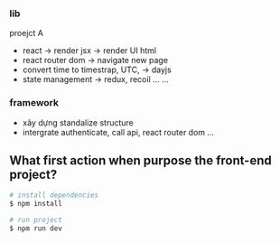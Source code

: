 
### lib 
proejct A
- react -> render jsx -> render UI html
- react router dom -> navigate new page
- convert time to timestrap, UTC, -> dayjs
- state management -> redux, recoil ...
...

### framework
- xây dựng standalize structure
- intergrate authenticate, call api, react router dom ...


## What first action when purpose the front-end project?

```bash
# install dependencies
$ npm install

# run project
$ npm run dev

```